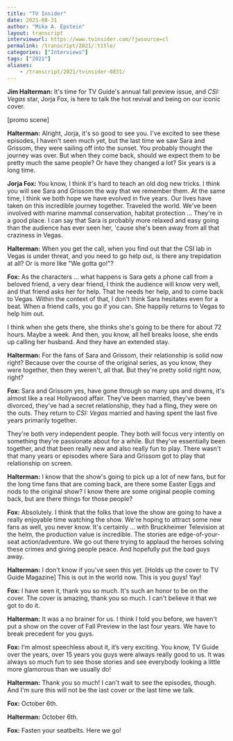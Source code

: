 ```yaml
---
title: "TV Insider"
date: 2021-08-31
author: "Mika A. Epstein"
layout: transcript
interviewurl: https://www.tvinsider.com/?jwsource=cl
permalink: /transcript/2021/:title/
categories: ["Interviews"]
tags: ["2021"]
aliases:
    - /transcript/2021/tvinsider-0831/
---
```


**Jim Halterman:** It's time for TV Guide's annual fall preview issue, and _CSI: Vegas_ star, Jorja Fox, is here to talk the hot revival and being on our iconic cover.

[promo scene]

**Halterman:** Alright, Jorja, it's so good to see you. I've excited to see these episodes, I haven't seen much yet, but the last time we saw Sara and Grissom, they were sailing off into the sunset. You probably thought the journey was over. But when they come back, should we expect them to be pretty much the same people? Or have they changed a lot? Six years is a long time.

**Jorja Fox:** You know, I think it's hard to teach an old dog new tricks. I think you will see Sara and Grissom the way that we remember them. At the same time, I think we both hope we have evolved in five years. Our lives have taken on this incredible journey together. Traveled the world. We've been involved with marine mammal conservation, habitat protection ... They're in a good place. I can say that Sara is probably more relaxed and easy going than the audience has ever seen her, 'cause she's been away from all that craziness in Vegas.

**Halterman:** When you get the call, when you find out that the CSI lab in Vegas is under threat, and you need to go help out, is there any trepidation at all? Or is more like "We gotta go!"?

**Fox:** As the characters ... what happens is Sara gets a phone call from a beloved friend, a very dear friend, I think the audience will know very well, and that friend asks her for help. That he needs her help, and to come back to Vegas. Within the context of that, I don't think Sara hesitates even for a beat. When a friend calls, you go if you can. She happily returns to Vegas to help him out.

I think when she gets there, she thinks she's going to be there for about 72 hours. Maybe a week. And then, you know, all hell breaks loose, she ends up calling her husband. And they have an extended stay.

**Halterman:** For the fans of Sara and Grissom, their relationship is solid now right? Because over the course of the original series, as you know, they were together, then they weren't, all that. But they're pretty solid right now, right?

**Fox:** Sara and Grissom yes, have gone through so many ups and downs, it's almost like a real Hollywood affair. They've been married, they've been divorced, they've had a secret relationship, they had a fling, they were on the outs. They return to _CSI: Vegas_ married and having spent the last five years primarily together.

They're both very independent people. They both will focus very intently on something they're passionate about for a while. But they've essentially been together, and that been really new and also really fun to play. There wasn't that many years or episodes where Sara and Grissom got to play that relationship on screen.

**Halterman:** I know that the show's going to pick up a lot of new fans, but for the long time fans that are coming back, are there some Easter Eggs and nods to the original show? I know there are some original people coming back, but are there things for those people?

**Fox:** Absolutely. I think that the folks that love the show are going to have a really enjoyable time watching the show. We're hoping to attract some new fans as well, you never know. It's certainly ... with Bruckheimer Television at the helm, the production value is incredible. The stories are edge-of-your-seat action/adventure. We go out there trying to applaud the heroes solving these crimes and giving people peace. And hopefully put the bad guys away.

**Halterman:** I don't know if you've seen this yet. [Holds up the cover to TV Guide Magazine] This is out in the world now. This is you guys! Yay!

**Fox:** I have seen it, thank you so much. It's such an honor to be on the cover. The cover is amazing, thank you so much. I can't believe it that we got to do it.

**Halterman:** It was a no brainer for us. I think I told you before, we haven't put a show on the cover of Fall Preview in the last four years. We have to break precedent for you guys.

**Fox:** I’m almost speechless about it, it’s very exciting. You know, TV Guide over the years, over 15 years you guys were always really good to us. It was always so much fun to see those stories and see everybody looking a little more glamorous than we usually do!

**Halterman:** Thank you so much! I can't wait to see the episodes, though. And I'm sure this will not be the last cover or the last time we talk.

**Fox:** October 6th.

**Halterman:** October 6th.

**Fox:** Fasten your seatbelts. Here we go!
